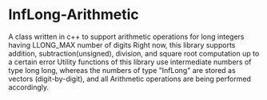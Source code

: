 # InfLong-Arithmetic
A class written in c++ to support arithmetic operations for long integers having LLONG_MAX number of digits
Right now, this library supports addition, subtraction(unsigned), division, and square root computation up to a certain error
Utility functions of this library use intermediate numbers of type long long, whereas the numbers of type "InfLong" are stored as vectors (digit-by-digit), and all Arithmetic operations are being performed accordingly.
